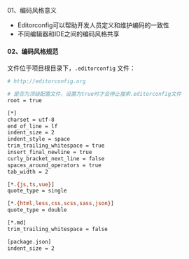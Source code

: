01、编码风格意义

* Editorconfig可以帮助开发人员定义和维护编码的一致性
* 不同编辑器和IDE之间的编码风格共享



#### 02、编码风格规范

文件位于项目根目录下，`.editorconfig` 文件：

```bash
# http://editorconfig.org

# 是否为顶级配置文件，设置为true时才会停止搜索.editorconfig文件
root = true

[*]
charset = utf-8
end_of_line = lf
indent_size = 2
indent_style = space
trim_trailing_whitespace = true
insert_final_newline = true
curly_bracket_next_line = false
spaces_around_operators = true
tab_width = 2

[*.{js,ts,vue}]
quote_type = single

[*.{html,less,css,scss,sass,json}]
quote_type = double

[*.md]
trim_trailing_whitespace = false

[package.json]
indent_size = 2
```

